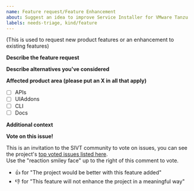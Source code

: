 ```yaml
---
name: Feature request/Feature Enhancement
about: Suggest an idea to improve Service Installer for VMware Tanzu
labels: needs-triage, kind/feature
---
```

(This is used to request new product features or an enhancement to existing features)

**Describe the feature request**

**Describe alternatives you've considered**

**Affected product area (please put an X in all that apply)**

- [ ] APIs
- [ ] UIAddons
- [ ] CLI
- [ ] Docs

**Additional context**


**Vote on this issue!**

This is an invitation to the SIVT community to vote on issues, you can see the project's [top voted issues listed here](https://github.com/vmware-tanzu/sivt/issues?q=is%3Aissue+is%3Aopen+sort%3Areactions-%2B1-desc).  
Use the "reaction smiley face" up to the right of this comment to vote.

- :+1: for "The project would be better with this feature added"
- :-1: for "This feature will not enhance the project in a meaningful way"
